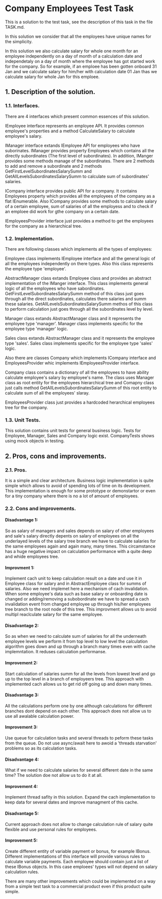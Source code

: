 # Company Employees Test Task
This is a solution to the test task, see the description of this task in the file TASK.md.

In this solution we consider that all the employees have unique names for the simplicity.

In this solution we also calculate salary for whole one month for an employee independently on a day of month of a calculation date and independetaly on a day of month where the employee has got started work for the company. So for example, if an emploee has been gotten onboard 31 Jan and we calculate salary for him/her with calculation date 01 Jan thas we calculate salary for whole Jan for this emploee.

## 1. Description of the solution.
### 1.1. Interfaces.
There are 4 interfaces which present common essences of this solution.

IEmployee interface represents an employee API. It provides common employee's properties and a method CalculateSalary to calculate employee's salary.

IManager interface extands IEmployee API for employees who have suborinates. IManager provides property Employees which contains all the directly subordinates (The first level of subordinates). In addition, IManger provides some methods manage of the subordinates. There are 2 methods to add and remove a subordinate and 2 methods GetFirstLevelSubordinatesSalarySumm and GetAllLevelsSubordinatesSalarySumm to calculate sum of subordinates' salaries.

ICompany interface provides public API for a company. It contains Employees property which provides all the employees of the company as a flat IEnumerable. Also ICompany provides some methods to calculate salary of a certain employee, sum of salaries of all the employess and to check if an emploee did work for gthe company on a certain date.

IEmployeesProvider interface just provides a method to get the employees for the company as a hierarchical tree.

### 1.2. Implementation.
There are following classes which implements all the types of employees:

Employee class implements IEmployee interface and all the general logic of all the employees independently on there types. Also this class represents the employee type 'employee'.

AbstractManager class extands Employee class and provides an abstract implementation of the IManger interface. This class implements general logic of all the employees who have sabordinates. GetFirstLevelSubordinatesSalarySumm method of this class just goes through all the direct subordinates, calculates there salaries and summ these salaries. GetAllLevelsSubordinatesSalarySumm methos of this class to perform calculation just goes through all the subordinates level by level.

Manager class extands AbstractManager class and it represents the employee type 'manager'. Manager class implements specific for the employee type 'manager' logic.

Sales class extands AbstractManager class and it represents the employee type 'sales'. Sales class implements specific for the employee type 'sales' logic.

Also there are classes Company which implements ICompany interface and EmployeesProvider whic implements IEmployeesProvider interface.

Company class contains a dictionary of all the employees to have ability calculate employee's salary by employee's name. The class uses Manager class as root entity for the employees hierarchical tree and Comapny class just calls method GetAllLevelsSubordinatesSalarySumm of this root entity to calculate sum of all the employees' slaray.

EmployeesProvider class just provides a hardcoded herarchical employees tree for the company.

### 1.3. Unit Tests.
This solution contains unit tests for general business logic. Tests for Employee, Manager, Sales and Company logic exist. CompanyTests shows using mock objects in testing.

## 2. Pros, cons and improvements.
### 2.1. Pros.
It is a simple and clear architecture. Business logic implementation is quite simple which allows to avoid of spending lots of time on its development. This implementation is enough for some prototype or demonstartor or even for a tiny company where there is no a lot of amount of employees.

### 2.2. Cons and improvements.
#### Disadvantage 1:
So as salary of managers and sales depends on salary of other employees and sale's salary directly depents on salary of employees on all the underlayed levels of the salary tree branch we have to calculate salaries for the same employees again and again many, many times. This circamstance has a huge negative impact on calculation performance with a quite deep and whide employees tree.
#### Improvment 1:
Implement cach unit to keep calculation result on a date and use it in Employee class for salary and  in AbstractEmployee class for summs of salaries. Also we need implemet here a mechanism of cach invalidation. When some employee's data such as base salary or onboarding date is changed or adding/removing a subobordinate we have to spread a cach invalidation event from changed employee up through his/her employees tree branch to the root node of this tree.
This improvment allows us to avoid multipl reaclculate salary for the same employee.
#### Disadvantage 2:
So as when we need to calculate sum of salaries for all the underneath employee levels we perform it from top level to low level the calculation algorithm goes down and up through a branch many times even with cache implemntation. It reduses calculation performanse.
#### Improvement 2:
Start calculation of salaries summ for all the levels from lowest level and go up to the top level in a branch of employeers tree. This approach with implemented cach allows us to get rid off going up and down many times.
#### Disadvantage 3:
All the calculations perform one by one although calculations for different branches dont depend on each other. This approach does not allow us to use all awalable calculation power.
#### Improvement 3:
Use queue for calculation tasks and several threads to peform these tasks from the queue. Do not use async/await here to awoid a 'threads starvation' problems so as its calculation tasks.
#### Disadvantage 4:
What if we need to calculate salaries for several different date in the same time? The solution doe not allow us to do it at all.
#### Improvement 4:
Implement thread safity in this solution. Expand the cach implementation to keep data for several dates and  improve managment of this cache.
#### Disadvantage 5:
Current approach does not allow to change calculation rule of salary quite flexible and use personal rules for employees.
#### Improvement 5:
Create different entity of variable payment  or bonus, for example IBonus. Different implementations of this interface will provide various rules to calculate variable payments. Each employee should contain just a list of these IBonus objects. In this case emploees' types will not depend on salary calculation rules. 

There are many other improvements which could be implemented on a way from a simple test task to a commercial product even if this product quite simple.
